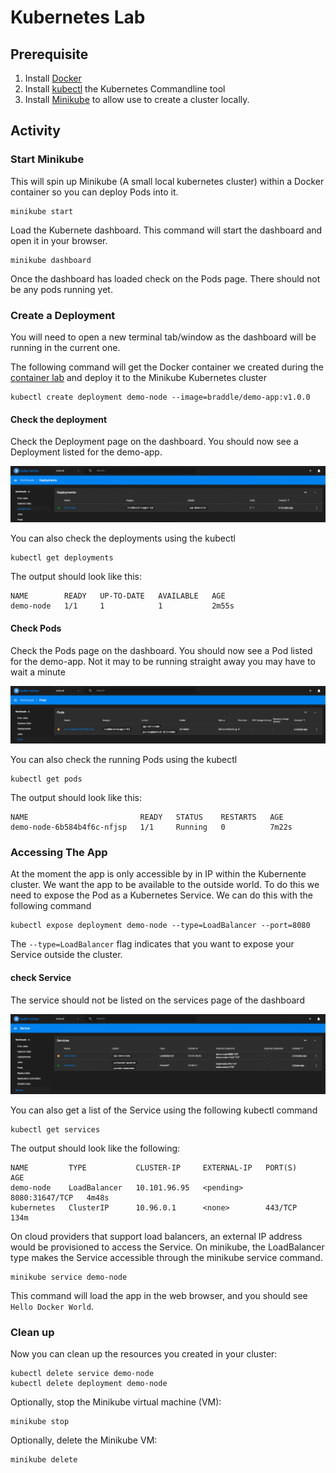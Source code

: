 # Kubernetes Lab

## Prerequisite

1. Install [Docker](https://docs.docker.com/get-docker/)
2. Install [kubectl](https://kubernetes.io/docs/tasks/tools/#kubectl) the Kubernetes Commandline tool
3. Install [Minikube](https://minikube.sigs.k8s.io/docs/start/) to allow use to create a cluster locally.

## Activity

### Start Minikube

This will spin up Minikube (A small local kubernetes cluster) within a Docker container so you can deploy Pods into it.

```shell
minikube start
```

Load the Kubernete dashboard. This command will start the dashboard and open it in your browser.

```shell
minikube dashboard
```

Once the dashboard has loaded check on the Pods page. There should not be any pods running yet.

### Create a Deployment

You will need to open a new terminal tab/window as the dashboard will be running in the current one.

The following command will get the Docker container we created during the 
[container lab](../Containerisation/containerDemo/README.md) and deploy it to the Minikube Kubernetes cluster
```shell
kubectl create deployment demo-node --image=braddle/demo-app:v1.0.0
```

#### Check the deployment

Check the Deployment page on the dashboard. You should now see a Deployment listed for the demo-app. 

![The deployments page of the Kubernetes dashboard](docs/deployments.png)

You can also check the deployments using the kubectl

```shell
kubectl get deployments
```

The output should look like this:

```
NAME        READY   UP-TO-DATE   AVAILABLE   AGE
demo-node   1/1     1            1           2m55s
```

#### Check Pods

Check the Pods page on the dashboard. You should now see a Pod listed for the demo-app. Not it may to be running 
straight away you may have to wait a minute

![The Pods page of the Kubernete dashboard](docs/pods.png)

You can also check the running Pods using the kubectl

```shell
kubectl get pods
```

The output should look like this:

```
NAME                         READY   STATUS    RESTARTS   AGE
demo-node-6b584b4f6c-nfjsp   1/1     Running   0          7m22s
```

### Accessing The App

At the moment the app is only accessible by in IP within the Kubernente cluster. We want the app to be available to the 
outside world. To do this we need to expose the Pod as a Kubernetes Service. We can do this with the following command

```shell
kubectl expose deployment demo-node --type=LoadBalancer --port=8080
```

The `--type=LoadBalancer` flag indicates that you want to expose your Service outside the cluster.

#### check Service

The service should not be listed on the services page of the dashboard

![The Services page of the Kubernetes dashboard](docs/services.png)

You can also get a list of the Service using the following kubectl command

```shell
kubectl get services
```

The output should look like the following:

```
NAME         TYPE           CLUSTER-IP     EXTERNAL-IP   PORT(S)          AGE
demo-node    LoadBalancer   10.101.96.95   <pending>     8080:31647/TCP   4m48s
kubernetes   ClusterIP      10.96.0.1      <none>        443/TCP          134m
```

On cloud providers that support load balancers, an external IP address would be provisioned to access the Service. On 
minikube, the LoadBalancer type makes the Service accessible through the minikube service command.

```shell
minikube service demo-node
```

This command will load the app in the web browser, and you should see `Hello Docker World`.

### Clean up

Now you can clean up the resources you created in your cluster:

```shell
kubectl delete service demo-node
kubectl delete deployment demo-node
```

Optionally, stop the Minikube virtual machine (VM):

```shell
minikube stop
```

Optionally, delete the Minikube VM:

```shell
minikube delete
```